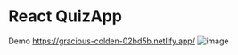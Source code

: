 # React QuizApp

Demo https://gracious-colden-02bd5b.netlify.app/
![image](https://user-images.githubusercontent.com/43813154/161947952-e0df1161-112f-42b4-a3e5-aac356e54d24.png)

